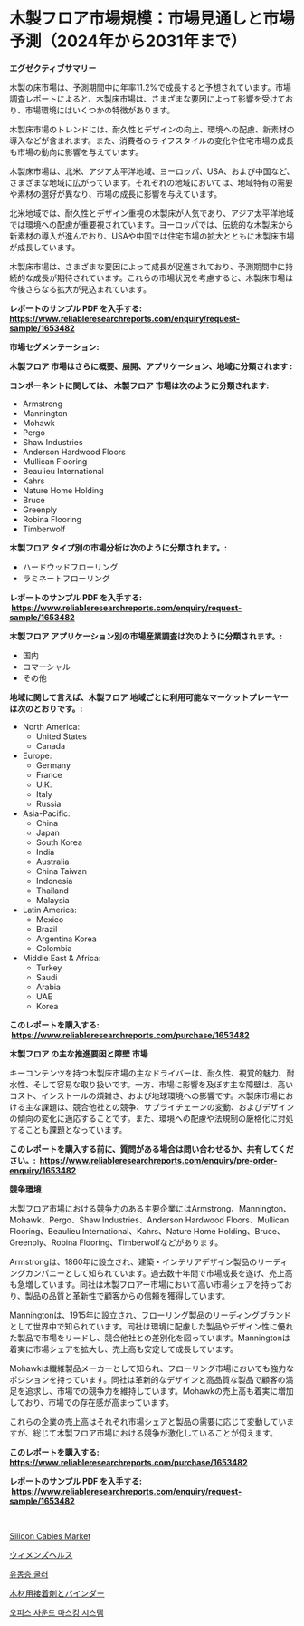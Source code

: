 <p><h1>木製フロア市場規模：市場見通しと市場予測（2024年から2031年まで）</h1></p><p><strong>エグゼクティブサマリー</strong></p>
<p><p>木製の床市場は、予測期間中に年率11.2%で成長すると予想されています。市場調査レポートによると、木製床市場は、さまざまな要因によって影響を受けており、市場環境にはいくつかの特徴があります。</p><p>木製床市場のトレンドには、耐久性とデザインの向上、環境への配慮、新素材の導入などが含まれます。また、消費者のライフスタイルの変化や住宅市場の成長も市場の動向に影響を与えています。</p><p>木製床市場は、北米、アジア太平洋地域、ヨーロッパ、USA、および中国など、さまざまな地域に広がっています。それぞれの地域においては、地域特有の需要や素材の選好が異なり、市場の成長に影響を与えています。</p><p>北米地域では、耐久性とデザイン重視の木製床が人気であり、アジア太平洋地域では環境への配慮が重要視されています。ヨーロッパでは、伝統的な木製床から新素材の導入が進んでおり、USAや中国では住宅市場の拡大とともに木製床市場が成長しています。</p><p>木製床市場は、さまざまな要因によって成長が促進されており、予測期間中に持続的な成長が期待されています。これらの市場状況を考慮すると、木製床市場は今後さらなる拡大が見込まれています。</p></p>
<p><strong>レポートのサンプル PDF を入手する: <a href="https://www.reliableresearchreports.com/enquiry/request-sample/1653482">https://www.reliableresearchreports.com/enquiry/request-sample/1653482</a></strong></p>
<p><strong>市場セグメンテーション:</strong></p>
<p><strong> 木製フロア 市場はさらに概要、展開、アプリケーション、地域に分類されます :</strong></p>
<p><strong>コンポーネントに関しては、 木製フロア 市場は次のように分類されます: &nbsp;</strong></p>
<p><ul><li>Armstrong</li><li>Mannington</li><li>Mohawk</li><li>Pergo</li><li>Shaw Industries</li><li>Anderson Hardwood Floors</li><li>Mullican Flooring</li><li>Beaulieu International</li><li>Kahrs</li><li>Nature Home Holding</li><li>Bruce</li><li>Greenply</li><li>Robina Flooring</li><li>Timberwolf</li></ul></p>
<p><strong> 木製フロア タイプ別の市場分析は次のように分類されます。:</strong></p>
<p><ul><li>ハードウッドフローリング</li><li>ラミネートフローリング</li></ul></p>
<p><strong>レポートのサンプル PDF を入手する: &nbsp;<a href="https://www.reliableresearchreports.com/enquiry/request-sample/1653482">https://www.reliableresearchreports.com/enquiry/request-sample/1653482</a></strong></p>
<p><strong> 木製フロア アプリケーション別の市場産業調査は次のように分類されます。:</strong></p>
<p><ul><li>国内</li><li>コマーシャル</li><li>その他</li></ul></p>
<p><strong>地域に関して言えば、木製フロア 地域ごとに利用可能なマーケットプレーヤーは次のとおりです。:</strong></p>
<p><ul>
    <li>
        North America:
        <ul>
            <li>United States</li>
            <li>Canada</li>
        </ul>
    </li>
    <li>
        Europe:
        <ul>
            <li>Germany</li>
            <li>France</li>
            <li>U.K.</li>
            <li>Italy</li>
            <li>Russia</li>
        </ul>
    </li>
    <li>
        Asia-Pacific:
        <ul>
            <li>China</li>
            <li>Japan</li>
            <li>South Korea</li>
            <li>India</li>
            <li>Australia</li>
            <li>China Taiwan</li>
            <li>Indonesia</li>
            <li>Thailand</li>
            <li>Malaysia</li>
        </ul>
    </li>
    <li>
        Latin America:
        <ul>
            <li>Mexico</li>
            <li>Brazil</li>
            <li>Argentina Korea</li>
            <li>Colombia</li>
        </ul>
    </li>
    <li>
        Middle East & Africa:
        <ul>
            <li>Turkey</li>
            <li>Saudi</li>
            <li>Arabia</li>
            <li>UAE</li>
            <li>Korea</li>
        </ul>
    </li>
    </ul></p>
<p><strong>このレポートを購入する: &nbsp;<a href="https://www.reliableresearchreports.com/purchase/1653482">https://www.reliableresearchreports.com/purchase/1653482</a></strong></p>
<p><strong>木製フロア の主な推進要因と障壁 市場</strong></p>
<p><p>キーコンテンツを持つ木製床市場の主なドライバーは、耐久性、視覚的魅力、耐水性、そして容易な取り扱いです。一方、市場に影響を及ぼす主な障壁は、高いコスト、インストールの煩雑さ、および地球環境への影響です。木製床市場における主な課題は、競合他社との競争、サプライチェーンの変動、およびデザインの傾向の変化に適応することです。また、環境への配慮や法規制の厳格化に対処することも課題となっています。</p></p>
<p><strong>このレポートを購入する前に、質問がある場合は問い合わせるか、共有してください。:&nbsp; <a href="https://www.reliableresearchreports.com/enquiry/pre-order-enquiry/1653482">https://www.reliableresearchreports.com/enquiry/pre-order-enquiry/1653482</a></strong></p>
<p><strong>競争環境</strong></p>
<p><p>木製フロア市場における競争力のある主要企業にはArmstrong、Mannington、Mohawk、Pergo、Shaw Industries、Anderson Hardwood Floors、Mullican Flooring、Beaulieu International、Kahrs、Nature Home Holding、Bruce、Greenply、Robina Flooring、Timberwolfなどがあります。</p><p>Armstrongは、1860年に設立され、建築・インテリアデザイン製品のリーディングカンパニーとして知られています。過去数十年間で市場成長を遂げ、売上高も急増しています。同社は木製フロアー市場において高い市場シェアを持っており、製品の品質と革新性で顧客からの信頼を獲得しています。</p><p>Manningtonは、1915年に設立され、フローリング製品のリーディングブランドとして世界中で知られています。同社は環境に配慮した製品やデザイン性に優れた製品で市場をリードし、競合他社との差別化を図っています。Manningtonは着実に市場シェアを拡大し、売上高も安定して成長しています。</p><p>Mohawkは繊維製品メーカーとして知られ、フローリング市場においても強力なポジションを持っています。同社は革新的なデザインと高品質な製品で顧客の満足を追求し、市場での競争力を維持しています。Mohawkの売上高も着実に増加しており、市場での存在感が高まっています。</p><p>これらの企業の売上高はそれぞれ市場シェアと製品の需要に応じて変動していますが、総じて木製フロア市場における競争が激化していることが伺えます。</p></p>
<p><strong>このレポートを購入する: &nbsp; <a href="https://www.reliableresearchreports.com/purchase/1653482">https://www.reliableresearchreports.com/purchase/1653482</a></strong></p>
<p><strong>レポートのサンプル PDF を入手する: &nbsp;<a href="https://www.reliableresearchreports.com/enquiry/request-sample/1653482">https://www.reliableresearchreports.com/enquiry/request-sample/1653482</a></strong><strong></strong></p>
<p>&nbsp;</p>
<p><p><a href="https://github.com/dringals/Market-Research-Report-List-3/blob/main/silicon-cables-market.md">Silicon Cables Market</a></p><p><a href="https://github.com/sghwr779811674/Market-Research-Report-List-1/blob/main/751931210871.md">ウィメンズヘルス</a></p><p><a href="https://github.com/OwenHamiytll568745/Market-Research-Report-List-1/blob/main/47196169952.md">유동층 쿨러</a></p><p><a href="https://github.com/dandier2003/Market-Research-Report-List-1/blob/main/958063110872.md">木材用接着剤とバインダー</a></p><p><a href="https://github.com/vdhdwjyp90142/Market-Research-Report-List-1/blob/main/94201559951.md">오피스 사운드 마스킹 시스템</a></p></p>